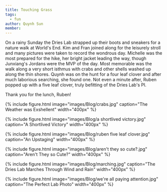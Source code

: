 ```yaml
---
title: Touching Grass
tags:
  - fun
author: Quynh Sun
member:
---
```


On a rainy Sunday the Dries Lab strapped up their boots and sneakers for a nature walk at World's End. Kim and Fran joined along for the leisurely stroll and many pictures were taken to record the wondrous day. Michelle was the most prepared for the hike, her bright jacket leading the way, though Junxiang's Jordans were the MVP of the day. Most memorable was the walk along a very short isthmus with crabs and other shells washed up along the thin shores. Quynh was on the hunt for a four leaf clover and after much laborious searching, she found one. Not even a minute after, Ruben popped up with a five leaf clover, truly befitting of the Dries Lab's PI. 

Thank you for the lunch, Ruben!

{%
  include figure.html
  image="images/Blog/crabs.jpg"
  caption="The Weather was Exshellent"
  width="400px"
%}

{%
  include figure.html
  image="images/Blog/a shortlived victory.jpg"
  caption="A Shortlived Victory"
  width="400px"
%}

{%
  include figure.html
  image="images/Blog/ruben five leaf clover.jpg"
  caption="An Upstaging"
  width="400px"
%}

{%
  include figure.html
  image="images/Blog/aren't they so cute?.jpg"
  caption="Aren't They so Cute?"
  width="400px"
%}

{%
  include figure.html
  image="images/Blog/marching.jpg"
  caption="The Dries Lab Marches Through Wind and Rain"
  width="400px"
%}

{%
  include figure.html
  image="images/Blog/we're all paying attention.jpg"
  caption="The Perfect Lab Photo"
  width="400px"
%}

